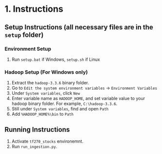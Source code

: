 # 1. Instructions
## Setup Instructions (all necessary files are in the `setup` folder)
### Environment Setup
1. Run `setup.bat` if Windows, `setup.sh` if Linux
### Hadoop Setup (For Windows only)
1. Extract the `hadoop-3.3.6` binary folder.
2. Go to `Edit the system environment variables` -> `Environment Variables`
3. Under `System variables`, click `New`
4. Enter variable name as `HADOOP_HOME`, and set variable value to your hadoop binary folder. For example, `C:\hadoop-3.3.6`.
5. Still under `System variables`, find and open `Path`
6. Add `%HADOOP_HOME%\bin` to `Path`
## Running Instructions
1. Activate `tf270_stocks` environemnt.
2. Run `run_ingestion.py`.